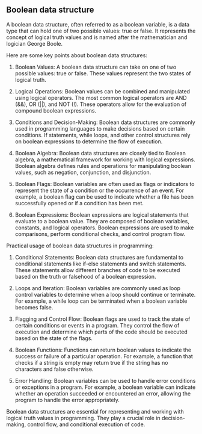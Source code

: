 ## Boolean data structure

A boolean data structure, often referred to as a boolean variable, is a data type that can hold one of two possible values: true or false. It represents the concept of logical truth values and is named after the mathematician and logician George Boole.

Here are some key points about boolean data structures:

1. Boolean Values: A boolean data structure can take on one of two possible values: true or false. These values represent the two states of logical truth.

2. Logical Operations: Boolean values can be combined and manipulated using logical operators. The most common logical operators are AND (&&), OR (||), and NOT (!). These operators allow for the evaluation of compound boolean expressions.

3. Conditions and Decision-Making: Boolean data structures are commonly used in programming languages to make decisions based on certain conditions. If statements, while loops, and other control structures rely on boolean expressions to determine the flow of execution.

4. Boolean Algebra: Boolean data structures are closely tied to Boolean algebra, a mathematical framework for working with logical expressions. Boolean algebra defines rules and operations for manipulating boolean values, such as negation, conjunction, and disjunction.

5. Boolean Flags: Boolean variables are often used as flags or indicators to represent the state of a condition or the occurrence of an event. For example, a boolean flag can be used to indicate whether a file has been successfully opened or if a condition has been met.

6. Boolean Expressions: Boolean expressions are logical statements that evaluate to a boolean value. They are composed of boolean variables, constants, and logical operators. Boolean expressions are used to make comparisons, perform conditional checks, and control program flow.

Practical usage of boolean data structures in programming:

1. Conditional Statements: Boolean data structures are fundamental to conditional statements like if-else statements and switch statements. These statements allow different branches of code to be executed based on the truth or falsehood of a boolean expression.

2. Loops and Iteration: Boolean variables are commonly used as loop control variables to determine when a loop should continue or terminate. For example, a while loop can be terminated when a boolean variable becomes false.

3. Flagging and Control Flow: Boolean flags are used to track the state of certain conditions or events in a program. They control the flow of execution and determine which parts of the code should be executed based on the state of the flags.

4. Boolean Functions: Functions can return boolean values to indicate the success or failure of a particular operation. For example, a function that checks if a string is empty may return true if the string has no characters and false otherwise.

5. Error Handling: Boolean variables can be used to handle error conditions or exceptions in a program. For example, a boolean variable can indicate whether an operation succeeded or encountered an error, allowing the program to handle the error appropriately.

Boolean data structures are essential for representing and working with logical truth values in programming. They play a crucial role in decision-making, control flow, and conditional execution of code.
